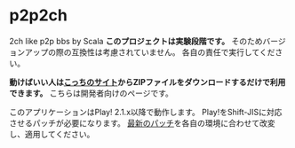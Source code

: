 p2p2ch
======

2ch like p2p bbs by Scala
**このプロジェクトは実験段階です。**
そのためバージョンアップの際の互換性は考慮されていません。
各自の責任で実行してください。

**動けばいい人は[こっちのサイト](http://p2p2ch.web.fc2.com)からZIPファイルをダウンロードするだけで利用できます。**
こちらは開発者向けのページです。

このアプリケーションはPlay! 2.1.x以降で動作します。
Play!をShift-JISに対応させるパッチが必要になります。
[最新のパッチ](https://gist.github.com/windymelt/7893820)を各自の環境に合わせて改変し、適用してください。
